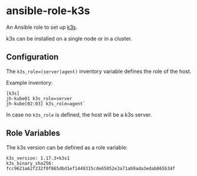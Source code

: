 # ansible-role-k3s

An Ansible role to set up [k3s](https://github.com/rancher/k3s).

k3s can be installed on a single node or in a cluster.

## Configuration

The `k3s_role=(server|agent)` inventory variable defines the role of the host.

Example inventory:

```
[k3s]
jh-kube01 k3s_role=server
jh-kube[02:03] k3s_role=agent`

```

In case no `k3s_role` is defined, the host will be a k3s server.

## Role Variables

The k3s version can be defined as a role variable:

```
k3s_version: 1.17.3+k3s1
k3s_binary_sha256: fcc9621a62f232f0f865dbd1ef1449315cde65052e3a71ab9ada3edab865b34f
```
